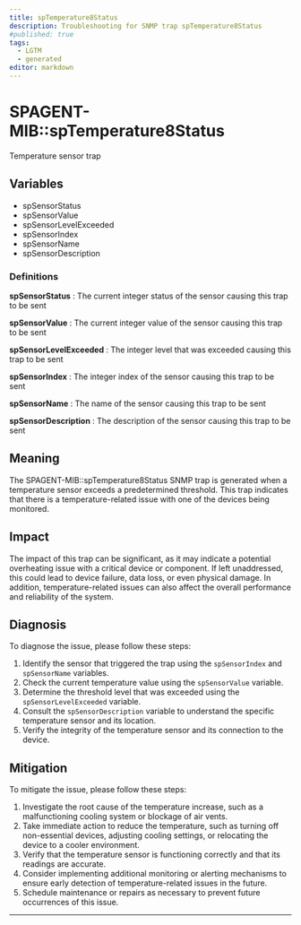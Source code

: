 ```yaml
---
title: spTemperature8Status
description: Troubleshooting for SNMP trap spTemperature8Status
#published: true
tags:
  - LGTM
  - generated
editor: markdown
---
```


# SPAGENT-MIB::spTemperature8Status 

Temperature sensor trap 


## Variables


  - spSensorStatus
  - spSensorValue
  - spSensorLevelExceeded
  - spSensorIndex
  - spSensorName
  - spSensorDescription 

### Definitions 


**spSensorStatus** 
: The current integer status of the sensor causing this trap to be sent 

**spSensorValue** 
: The current integer value of the sensor causing this trap to be sent 

**spSensorLevelExceeded** 
: The integer level that was exceeded causing this trap to be sent 

**spSensorIndex** 
: The integer index of the sensor causing this trap to be sent 

**spSensorName** 
: The name of the sensor causing this trap to be sent 

**spSensorDescription** 
: The description of the sensor causing this trap to be sent 


## Meaning

The SPAGENT-MIB::spTemperature8Status SNMP trap is generated when a temperature sensor exceeds a predetermined threshold. This trap indicates that there is a temperature-related issue with one of the devices being monitored.

## Impact

The impact of this trap can be significant, as it may indicate a potential overheating issue with a critical device or component. If left unaddressed, this could lead to device failure, data loss, or even physical damage. In addition, temperature-related issues can also affect the overall performance and reliability of the system.

## Diagnosis

To diagnose the issue, please follow these steps:

1. Identify the sensor that triggered the trap using the `spSensorIndex` and `spSensorName` variables.
2. Check the current temperature value using the `spSensorValue` variable.
3. Determine the threshold level that was exceeded using the `spSensorLevelExceeded` variable.
4. Consult the `spSensorDescription` variable to understand the specific temperature sensor and its location.
5. Verify the integrity of the temperature sensor and its connection to the device.

## Mitigation

To mitigate the issue, please follow these steps:

1. Investigate the root cause of the temperature increase, such as a malfunctioning cooling system or blockage of air vents.
2. Take immediate action to reduce the temperature, such as turning off non-essential devices, adjusting cooling settings, or relocating the device to a cooler environment.
3. Verify that the temperature sensor is functioning correctly and that its readings are accurate.
4. Consider implementing additional monitoring or alerting mechanisms to ensure early detection of temperature-related issues in the future.
5. Schedule maintenance or repairs as necessary to prevent future occurrences of this issue.
---




